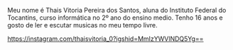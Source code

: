 Meu nome é Thais Vitoria Pereira dos Santos, aluna do Instituto Federal do Tocantins, curso informática no 2º ano do ensino medio. Tenho 16 anos e gosto de ler e escutar musicas no meu tempo livre.

https://instagram.com/thaisvitoria_0?igshid=MmIzYWVlNDQ5Yg==
